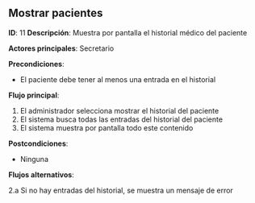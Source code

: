 ## Mostrar pacientes

**ID**: 11
**Descripción**: Muestra por pantalla el historial médico del paciente

**Actores principales**: Secretario

**Precondiciones**:
* El paciente debe tener al menos una entrada en el historial

**Flujo principal**:
1. El administrador selecciona mostrar el historial del paciente
2. El sistema busca todas las entradas del historial del paciente
3. El sistema muestra por pantalla todo este contenido

**Postcondiciones**:

* Ninguna

**Flujos alternativos**:

2.a Si no hay entradas del historial, se muestra un mensaje de error
